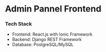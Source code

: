 # Admin Pannel Frontend

### Tech Stack
- Frontend: React.js with Ionic Framework
- Backend: Django REST Framework
- Database: PostgreSQL/MySQL